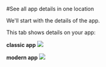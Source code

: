 #See all app details in one location

We'll start with the details of the app.

This tab shows details on your app:

**classic app**
<img src="resources/images/inspector/details.jpg"/>

**modern app**
<img src="resources/images/inspector/details_m.jpg"/>